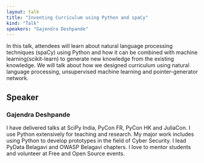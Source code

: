 ```yaml
---
layout: talk
title: "Inventing Curriculum using Python and spaCy"
kind: "Talk"
speakers: "Gajendra Deshpande"
---
```


In this talk, attendees will learn about natural language processing techniques (spaCy) using Python and how it can be combined with machine learning(scikit-learn) to generate new knowledge from the existing knowledge.  We will talk about how we designed curriculum using natural language processing, unsupervised machine learning and pointer-generator network.

## Speaker

### Gajendra Deshpande

I have delivered talks at SciPy India, PyCon FR, PyCon HK and JuliaCon. I use Python extensively for teaching and research. My major work includes using Python to develop prototypes in the field of Cyber Security. I lead PyData Belagavi and OWASP Belagavi chapters. I love to mentor students and volunteer at Free and Open Source events.
